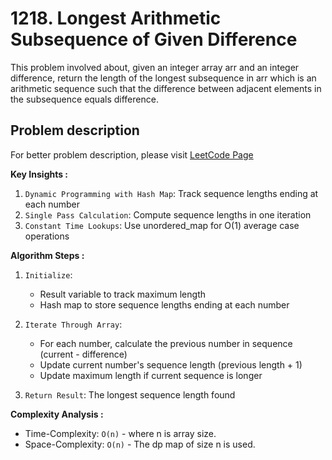 # 1218. Longest Arithmetic Subsequence of Given Difference

This problem involved about, given an integer array arr and an integer difference, return the length of the longest subsequence in arr which is an arithmetic sequence such that the difference between adjacent elements in the subsequence equals difference.

## Problem description

For better problem description, please visit [LeetCode Page](https://leetcode.com/problems/longest-arithmetic-subsequence-of-given-difference/description/)

**Key Insights :**<br/>

1. `Dynamic Programming with Hash Map`: Track sequence lengths ending at each number
2. `Single Pass Calculation`: Compute sequence lengths in one iteration
3. `Constant Time Lookups`: Use unordered_map for O(1) average case operations

**Algorithm Steps :**<br/>

1. `Initialize`:

    - Result variable to track maximum length
    - Hash map to store sequence lengths ending at each number

2. `Iterate Through Array`:

    - For each number, calculate the previous number in sequence (current - difference)
    - Update current number's sequence length (previous length + 1)
    - Update maximum length if current sequence is longer

3. `Return Result`: The longest sequence length found

**Complexity Analysis :**<br/>

-   Time-Complexity: `O(n)` - where n is array size.
-   Space-Complexity: `O(n)` - The dp map of size n is used.
